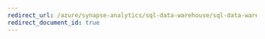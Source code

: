```yaml
---
redirect_url: /azure/synapse-analytics/sql-data-warehouse/sql-data-warehouse-partner-business-intelligence
redirect_document_id: true
---
```

